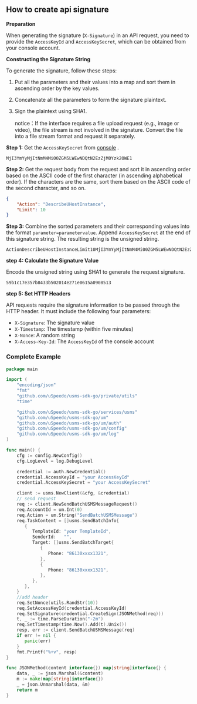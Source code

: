 
## How to create api signature

**Preparation**

When generating the signature (`X-Signature`) in an API request, you need to provide the `AccessKeyId` and `AccessKeySecret`, which can be obtained from your console account.

**Constructing the Signature String**

To generate the signature, follow these steps:

1. Put all the parameters and their values into a map and sort them in ascending order by the key values.

2. Concatenate all the parameters to form the signature plaintext.

3. Sign the plaintext using SHA1.

   notice：If the interface requires a file upload request (e.g., image or video), the file stream is not involved in the signature. Convert the file into a file stream format and request it separately.

**Step 1:** Get the `AccessKeySecret` from [console](https://console.uspeedo.com) .

```
MjI3YmYyMjItNmM4Mi00ZGM5LWEwNDQtN2EzZjM0Yzk2OWE1
```

**Step 2:** Get the request body from the request and sort it in ascending order based on the ASCII code of the first character (in ascending alphabetical order). If the characters are the same, sort them based on the ASCII code of the second character, and so on.

```json
{
    "Action": "DescribeUHostInstance",
    "Limit": 10
}
```

**Step 3:** Combine the sorted parameters and their corresponding values into the format `parameter=parametervalue`. Append `AccessKeySecret` at the end of this signature string. The resulting string is the unsigned string.

```
ActionDescribeUHostInstanceLimit10MjI3YmYyMjItNmM4Mi00ZGM5LWEwNDQtN2EzZjM0Yzk2OWE1
```

**step 4: Calculate the Signature Value**

Encode the unsigned string using SHA1 to generate the request signature.

```
59b1c17e357b8433b502014e271e0615a0908513
```

**step 5: Set HTTP Headers**

API requests require the signature information to be passed through the HTTP header. It must include the following four parameters:

- `X-Signature`: The signature value
- `X-Timestamp`: The timestamp (within five minutes)
- `X-Nonce`: A random string
- `X-Access-Key-Id`: The `AccessKeyId` of the console account

### Complete Example

```go
package main

import (
    "encoding/json"
    "fmt"
    "github.com/uSpeedo/usms-sdk-go/private/utils"
    "time"

    "github.com/uSpeedo/usms-sdk-go/services/usms"
    "github.com/uSpeedo/usms-sdk-go/um"
    "github.com/uSpeedo/usms-sdk-go/um/auth"
    "github.com/uSpeedo/usms-sdk-go/um/config"
    "github.com/uSpeedo/usms-sdk-go/um/log"
)

func main() {
    cfg := config.NewConfig()
    cfg.LogLevel = log.DebugLevel

    credential := auth.NewCredential()
    credential.AccessKeyId = "your AccessKeyId"
    credential.AccessKeySecret = "your AccessKeySecret"

    client := usms.NewClient(&cfg, &credential)
    // send request
    req := client.NewSendBatchUSMSMessageRequest()
    req.AccountId = um.Int(0)
    req.Action = um.String("SendBatchUSMSMessage")
    req.TaskContent = []usms.SendBatchInfo{
       {
          TemplateId: "your TemplateId",
          SenderId:   "",
          Target: []usms.SendBatchTarget{
             {
                Phone: "86130xxxx1321",
             },
             {
                Phone: "86130xxxx1321",
             },
          },
       },
    }
    //add header
    req.SetNonce(utils.RandStr(10))
    req.SetAccessKeyId(credential.AccessKeyId)
    req.SetSignature(credential.CreateSign(JSONMethod(req)))
    t, _ := time.ParseDuration("-2m")
    req.SetTimestamp(time.Now().Add(t).Unix())
    resp, err := client.SendBatchUSMSMessage(req)
    if err != nil {
       panic(err)
    }
    fmt.Printf("%+v", resp)
}

func JSONMethod(content interface{}) map[string]interface{} {
    data, _ := json.Marshal(&content)
    m := make(map[string]interface{})
    _ = json.Unmarshal(data, &m)
    return m
}
```

